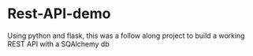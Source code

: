 # Rest-API-demo
Using python and flask, this was a follow along project to build a working REST API with a SQAlchemy db
